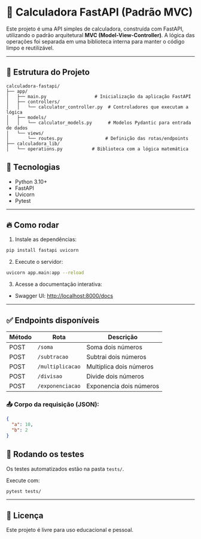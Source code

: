 # 🧮 Calculadora FastAPI (Padrão MVC)

Este projeto é uma API simples de calculadora, construída com FastAPI, utilizando o padrão arquitetural **MVC (Model-View-Controller)**. A lógica das operações foi separada em uma biblioteca interna para manter o código limpo e reutilizável.

---

## 📂 Estrutura do Projeto

```
calculadora-fastapi/
├── app/
│   ├── main.py                  # Inicialização da aplicação FastAPI
│   ├── controllers/
│   │   └── calculator_controller.py  # Controladores que executam a lógica
│   ├── models/
│   │   └── calculator_models.py      # Modelos Pydantic para entrada de dados
│   └── views/
│       └── routes.py                # Definição das rotas/endpoints
├── calculadora_lib/
│   └── operations.py           # Biblioteca com a lógica matemática
```
## 🚀 Tecnologias

- Python 3.10+
- FastAPI
- Uvicorn
- Pytest

---

## 🔥 Como rodar

1. Instale as dependências:

```bash
pip install fastapi uvicorn
```

2. Execute o servidor:

```bash
uvicorn app.main:app --reload
```

3. Acesse a documentação interativa:
- Swagger UI: [http://localhost:8000/docs](http://localhost:8000/docs)

---

## ✅ Endpoints disponíveis

| Método | Rota               | Descrição                |
|--------|--------------------|--------------------------|
| POST   | `/soma`            | Soma dois números        |
| POST   | `/subtracao`       | Subtrai dois números     |
| POST   | `/multiplicacao`   | Multiplica dois números  |
| POST   | `/divisao`         | Divide dois números      |
| POST   | `/exponenciacao`   | Exponencia dois números  |

### 📤 Corpo da requisição (JSON):

```json
{
  "a": 10,
  "b": 2
}
```
## 🧪 Rodando os testes

Os testes automatizados estão na pasta `tests/`.

Execute com:

```bash
pytest tests/
```
---

## 📌 Licença

Este projeto é livre para uso educacional e pessoal.